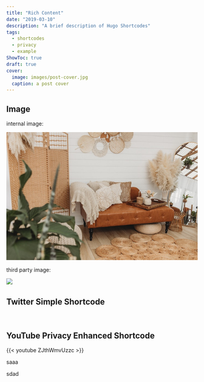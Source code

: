 ```yaml
---
title: "Rich Content"
date: "2019-03-10"
description: "A brief description of Hugo Shortcodes"
tags:
  - shortcodes
  - privacy
  - example
ShowToc: true
draft: true
cover:
  image: images/post-cover.jpg
  caption: a post cover
---
```


## Image

internal image:

![](images/post-image.jpg)

third party image:

![](https://images.unsplash.com/photo-1662141978148-2eeb2afb3837?ixlib=rb-1.2.1&ixid=MnwxMjA3fDB8MHxwaG90by1wYWdlfHx8fGVufDB8fHx8&auto=format&fit=crop&w=772&q=80)

## Twitter Simple Shortcode

<br>

## YouTube Privacy Enhanced Shortcode

{{< youtube ZJthWmvUzzc >}}

saaa

sdad
